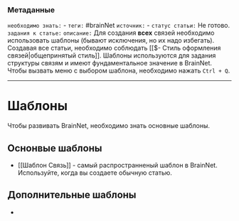 ### Метаданные
`необходимо знать:` -
`теги:` #brainNet
`источник:` -
`статус статьи:` Не готово.
`задания к статье:` 
`описание:` Для создания **всех** связей необходимо использовать шаблоны (бывают исключения, но их надо избегать). Создавая все статьи, необходимо соблюдать [[$- Стиль оформления связей|общепринятый стиль]]. Шаблоны используются для задания структуры связям и имеют фундаментальное значение в BrainNet. Чтобы вызвать меню с выбором шаблона, необходимо нажать `Ctrl + Q`.

---
# Шаблоны
Чтобы развивать BrainNet, необходимо знать основные шаблоны.

## Оснонвые шаблоны
- [[Шаблон Связь]] - самый распространненый шаблон в BrainNet. Используйте, когда вы создаете обычную статью.


## Дополнительные шаблоны
- 
